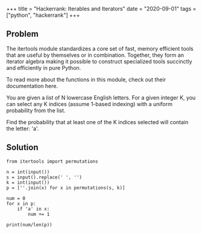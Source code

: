 +++
title = "Hackerrank: Iterables and Iterators"
date = "2020-09-01"
tags = ["python", "hackerrank"]
+++

## Problem

The itertools module standardizes a core set of fast, memory efficient tools that are useful by themselves or in combination. Together, they form an iterator algebra making it possible to construct specialized tools succinctly and efficiently in pure Python.

To read more about the functions in this module, check out their documentation here.

You are given a list of N lowercase English letters. For a given integer K, you can select any K indices (assume 1-based indexing) with a uniform probability from the list.

Find the probability that at least one of the K indices selected will contain the letter: 'a'.

## Solution

```
from itertools import permutations

n = int(input())
s = input().replace(' ', '')
k = int(input())
p = [''.join(x) for x in permutations(s, k)]

num = 0
for x in p:
    if 'a' in x:
        num += 1

print(num/len(p))
```
